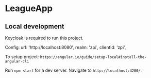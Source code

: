 # LeagueApp

## Local development

Keycloak is required to run this project.

Config: 
    url: 'http://localhost:8080',
    realm: 'zpi',
    clientId: 'zpi',

To setup project: `https://angular.io/guide/setup-local#install-the-angular-cli`

Run `npm start` for a dev server. Navigate to `http://localhost:4200/`.